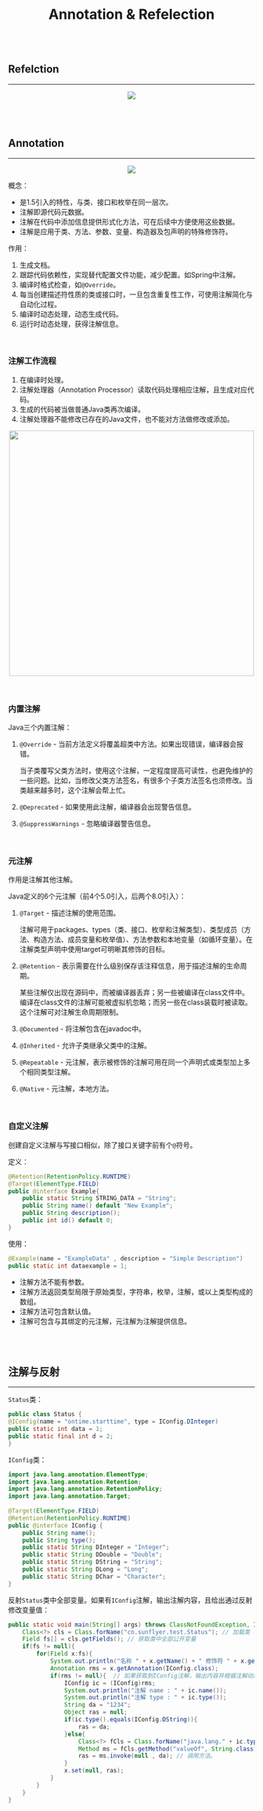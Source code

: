 # <center>Annotation & Refelection</center>

<br></br>



## Refelction
----
<p align="center">
  <img src="./Images/reflection1.png" />
</p>

<br></br>



## Annotation
----
<p align="center">
  <img src="./Images/annotation1.jpg" />
</p>

概念：
* 是1.5引入的特性，与类、接口和枚举在同一层次。
* 注解即源代码元数据。
* 注解在代码中添加信息提供形式化方法，可在后续中方便使用这些数据。
* 注解是应用于类、方法、参数、变量、构造器及包声明的特殊修饰符。

作用：
1. 生成文档。
2. 跟踪代码依赖性，实现替代配置文件功能，减少配置。如Spring中注解。
3. 编译时格式检查，如`@Override`。
4. 每当创建描述符性质的类或接口时，一旦包含重复性工作，可使用注解简化与自动化过程。
5. 编译时动态处理，动态生成代码。
6. 运行时动态处理，获得注解信息。

<br>


### 注解工作流程
1. 在编译时处理。
2. 注解处理器（Annotation Processor）读取代码处理相应注解，且生成对应代码。
3. 生成的代码被当做普通Java类再次编译。
4. 注解处理器不能修改已存在的Java文件，也不能对方法做修改或添加。

<p align="center">
  <img src="./Images/annotation2.png" width = "500"/>
</p>

<br>


### 内置注解
Java三个内置注解：
1. `@Override` - 当前方法定义将覆盖超类中方法。如果出现错误，编译器会报错。

    当子类覆写父类方法时，使用这个注解，一定程度提高可读性，也避免维护的一些问题。比如，当修改父类方法签名，有很多个子类方法签名也须修改。当类越来越多时，这个注解会帮上忙。

2. `@Deprecated` - 如果使用此注解，编译器会出现警告信息。
3. `@SuppressWarnings` - 忽略编译器警告信息。

<br>


### 元注解
作用是注解其他注解。

Java定义的6个元注解（前4个5.0引入，后两个8.0引入）：
1. `@Target` - 描述注解的使用范围。

    注解可用于packages、types（类、接口、枚举和注解类型）、类型成员（方法、构造方法、成员变量和枚举值）、方法参数和本地变量（如循环变量）。在注解类型声明中使用target可明晰其修饰的目标。

2. `@Retention` - 表示需要在什么级别保存该注释信息，用于描述注解的生命周期。

    某些注解仅出现在源码中，而被编译器丢弃；另一些被编译在class文件中。编译在class文件的注解可能被虚拟机忽略；而另一些在class装载时被读取。这个注解可对注解生命周期限制。

3. `@Documented` - 将注解包含在javadoc中。
4. `@Inherited` - 允许子类继承父类中的注解。
5. `@Repeatable` - 元注解，表示被修饰的注解可用在同一个声明式或类型加上多个相同类型注解。
6. `@Native` - 元注解，本地方法。

<br>


### 自定义注解
创建自定义注解与写接口相似，除了接口关键字前有个`@`符号。

定义：
```java
@Retention(RetentionPolicy.RUNTIME)
@Target(ElementType.FIELD)
public @interface Example{
    public static String STRING_DATA = "String";
    public String name() default "New Example";
    public String description();
    public int id() default 0;
}
```

使用：
```java
@Example(name = "ExampleData" , description = "Simple Description")
public static int dataexample = 1;
```

* 注解方法不能有参数。
* 注解方法返回类型局限于原始类型，字符串，枚举，注解，或以上类型构成的数组。
* 注解方法可包含默认值。
* 注解可包含与其绑定的元注解，元注解为注解提供信息。


<br></br>



## 注解与反射
----
`Status`类：
```java
public class Status {
@IConfig(name = "ontime.starttime", type = IConfig.DInteger)
public static int data = 1;
public static final int d = 2;
}
```

`IConfig`类：
```java
import java.lang.annotation.ElementType;
import java.lang.annotation.Retention;
import java.lang.annotation.RetentionPolicy;
import java.lang.annotation.Target;
 
@Target(ElementType.FIELD)
@Retention(RetentionPolicy.RUNTIME)
public @interface IConfig {
    public String name();
    public String type();
    public static String DInteger = "Integer";
    public static String DDouble = "Double";
    public static String DString = "String";
    public static String DLong = "Long";
    public static String DChar = "Character";
}
```

反射`Status`类中全部变量。如果有`IConfig`注解，输出注解内容，且给出通过反射修改变量值：
```java
public static void main(String[] args) throws ClassNotFoundException, IllegalArgumentException, IllegalAccessException, NoSuchMethodException, SecurityException, InvocationTargetException{
    Class<?> cls = Class.forName("cn.sunflyer.test.Status"); // 加载类
    Field fs[] = cls.getFields(); // 获取类中全部公开变量
    if(fs != null){
        for(Field x:fs){
            System.out.println("名称 " + x.getName() + " 修饰符 " + x.getModifiers());
            Annotation rms = x.getAnnotation(IConfig.class);
            if(rms != null){  // 如果获取到IConfig注解，输出内容并根据注解动态修改数据。
                IConfig ic = (IConfig)rms;
                System.out.println("注解 name : " + ic.name());
                System.out.println("注解 type : " + ic.type());
                String da = "1234";
                Object ras = null;
                if(ic.type().equals(IConfig.DString)){
                    ras = da;
                }else{
                    Class<?> fCls = Class.forName("java.lang." + ic.type()); // 加载JAVA基本数据类型的封装对象类。
                    Method ms = fCls.getMethod("valueOf", String.class); // 获取指定方法。
                    ras = ms.invoke(null , da); // 调用方法。
                }
                x.set(null, ras);
            }
        }
    }
}
```